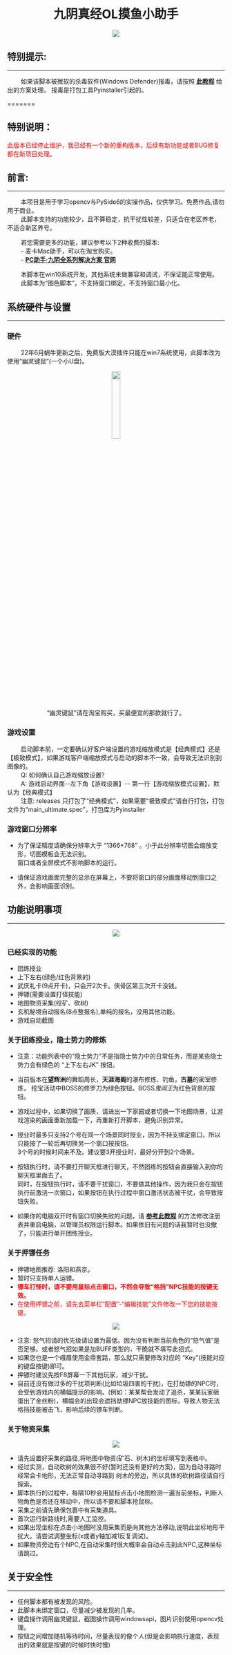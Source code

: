 
# <div align='center'>九阴真经OL摸鱼小助手</div> 

<div align=center>
<img src="./_internal/Resources/Readme/cover.png">
</div>


## 特别提示:
----  
&nbsp;&nbsp;&nbsp;&nbsp;&nbsp;&nbsp;&nbsp;&nbsp;如果该脚本被微软的杀毒软件(Windows Defender)报毒，请按照  **[此教程](https://segmentfault.com/q/1010000039054120/a-1020000039066088)**  给出的方案处理。
报毒是打包工具Pyinstaller引起的。  
  
=======
## 特别说明：  
<font color=red>此版本已经停止维护，我已经有一个新的重构版本，后续有新功能或者BUG修复都在新项目处理。</font>  


## 前言:
----  

&nbsp;&nbsp;&nbsp;&nbsp;&nbsp;&nbsp;&nbsp;&nbsp;本项目是用于学习opencv与PySide6的实操作品，仅供学习。免费作品,请勿用于商业。   
&nbsp;&nbsp;&nbsp;&nbsp;&nbsp;&nbsp;&nbsp;&nbsp;此脚本支持的功能较少，且不算稳定，抗干扰性较差，只适合在老区养老，不适合新区养号。  

&nbsp;&nbsp;&nbsp;&nbsp;&nbsp;&nbsp;&nbsp;&nbsp;若您需要更多的功能，建议参考以下2种收费的脚本:  
&nbsp;&nbsp;&nbsp;&nbsp;&nbsp;&nbsp;&nbsp;&nbsp;- 麦卡Mac助手，可以在淘宝购买。  
&nbsp;&nbsp;&nbsp;&nbsp;&nbsp;&nbsp;&nbsp;&nbsp;- **[PC助手·九阴全系列解决方案 官网](https://www.ookan.com/)**  

&nbsp;&nbsp;&nbsp;&nbsp;&nbsp;&nbsp;&nbsp;&nbsp;本脚本在win10系统开发，其他系统未做兼容和调试，不保证能正常使用。  
&nbsp;&nbsp;&nbsp;&nbsp;&nbsp;&nbsp;&nbsp;&nbsp;此脚本为“图色脚本”，不支持窗口绑定，不支持窗口最小化。  

## 系统硬件与设置  
----  
### 硬件  

&nbsp;&nbsp;&nbsp;&nbsp;&nbsp;&nbsp;&nbsp;&nbsp;22年6月蜗牛更新之后，免费版大漠插件只能在win7系统使用，此脚本改为使用“幽灵键鼠”(一个小U盘)。  
<div align=center><img src="./_internal/Resources/Readme/ghostkb.png" style="width:20%; height:auto;"></div>
<div align=center>“幽灵键鼠”请在淘宝购买，买最便宜的那款就行了。</div>

### 游戏设置
&nbsp;&nbsp;&nbsp;&nbsp;&nbsp;&nbsp;&nbsp;&nbsp;启动脚本前，一定要确认好客户端设置的游戏缩放模式是【经典模式】还是【极致模式】，如果游戏客户端缩放模式与启动的脚本不一致，会导致无法识别到图像的。  
&nbsp;&nbsp;&nbsp;&nbsp;&nbsp;&nbsp;&nbsp;&nbsp;Q: 如何确认自己游戏缩放设置?  
&nbsp;&nbsp;&nbsp;&nbsp;&nbsp;&nbsp;&nbsp;&nbsp;A: 游戏启动界面--左下角【游戏设置】-- 第一行【游戏缩放模式设置】，默认为【经典模式】  
&nbsp;&nbsp;&nbsp;&nbsp;&nbsp;&nbsp;&nbsp;&nbsp;注意: releases 只打包了“经典模式”，如果需要"极致模式"请自行打包，打包文件为“main_ultimate.spec”，打包库为Pyinstaller  

### 游戏窗口分辨率  

* 为了保证精度请确保分辨率大于 “1366*768” 。小于此分辨率切图会缩放变形，切图模板会无法识别。    
窗口或者全屏模式不影响脚本的运行。  

* 请保证游戏画面完整的显示在屏幕上，不要将窗口的部分画面移动到窗口之外，会影响画面识别。

##  功能说明事项  
----
<div align=center>
<img src="./_internal/Resources/Readme/主界面.PNG">
</div>   

### 已经实现的功能  
 - 团练授业  
 - 上下左右(绿色/红色背景的)  
 - 武庆礼卡(9点开卡)，只会开2次卡。侠骨区第三次开卡没钱。
 - 押镖(需要设置打怪技能)
 - 地图物资采集(挖矿、砍树)
 - 玄机秘境自动报名(8点整报名),单纯的报名，没用其他功能。
 - 游戏自动截图  


### 关于团练授业，隐士势力的修炼  
* 注意：功能列表中的“隐士势力”不是指隐士势力中的日常任务，而是某些隐士势力会有绿色的 “上下左右JK” 按钮。
* 当前版本在**望辉洲**的舞蹈周长，**天涯海阁**的瀑布修炼、钓鱼，**古墓**的密室修炼， 挖宝活动中BOSS的修罗刀为绿色按钮。BOSS*鬼阎王*为红色背景的按钮。    

* 游戏过程中，如果切换了画质，请进出一下家园或者切换一下地图场景，让游戏渲染的画面重新加载一下，再重新打开脚本，避免识别异常。

* 授业时最多只支持2个号在同一个场景同时授业，因为不持支绑定窗口，所以只能按了一轮后再切换另一个窗口按按钮。  
3个号的时候时间来不及。建议要3开授业时，最好分开到2个场景。     

* 按钮执行时，请不要打开聊天框进行聊天，不然团练的按钮会直接输入到你的聊天框里面去了。  
同时，在按钮执行时，请不要干扰窗口，不要做其他操作，因为我只会在按钮执行前激活一次窗口，如果按钮在执行过程中窗口激活状态被干扰，会导致按钮失败。   

* 如果你的电脑双开时有窗口切换失败的问题，请 **[参考此教程](https://blog.csdn.net/qq_26013403/article/details/129122971)** 的方法修改注册表并重启电脑，以管理员权限运行脚本。如果依旧有问题的话我暂时也没撤了，只能进行单开团练授业。  

### 关于押镖任务  

*  押镖地图推荐: 洛阳和燕京。  
*  暂时只支持单人运镖。  
*  <b><font color=red>镖车打怪时，请不要用鼠标点击窗口，不然会导致“格挡”NPC技能的按键无效。</font></b>
*  <font color=red>在使用押镖之前，请先去菜单栏“配置”-“编辑技能”文件修改一下您的技能按键。</font>  
 
<div align=center>
<img src="./_internal/Resources/Readme/技能设置.PNG">
</div>

* 注意: 怒气招请的优先级请设置为最低。因为没有判断当前角色的“怒气值”是否足够。或者怒气招如果是加BUFF类型的，干脆就不填写此招式。  
* 如果您也是一个峨眉使用金鼎套路，那么就只需要修改对应的 “Key”(技能对应的键盘按键)即可。 
* 押镖时建议先按F8屏幕一下其他玩家，减少干扰。  
* 目前还没有做过多的干扰项判断(比如垃圾四害的干扰)，在打劫镖的NPC时，会受到游戏内的横幅提示的影响。(例如：某某帮会发动了追杀，某某玩家砸蛋出了金丝粉)，横幅会的出现会遮挡劫镖NPC放技能的图标，导致人物无法格挡技能被击飞，影响后续的镖车判断。  

### 关于物资采集
<div align=center>
<img src="./_internal/Resources/Readme/物资采集.PNG">
</div>

*  请先设置好采集的路径,将地图中物资(矿石、树木)的坐标填写到表格中。
*  经过实测，自动砍树的效果很不好(暂时还没有更好的方案)，因为自动寻路时经常会卡地形，无法正常自动寻路到 树木的旁边，所以具体的砍树路径请自行探索。
*  脚本执行的过程中，每隔10秒会用鼠标点击小地图检测一遍当前坐标，判断人物角色是否还在移动中，所以请不要和脚本抢鼠标。  
*  采集之前请先确保包裹中有采集道具。  
*  首次运行新路线时,需要人工监控。  
*  如果出现坐标在点击小地图时没用采集而是向其他方法移动,说明此坐标地形干扰大。请尝试调整坐标(x或者y轴加减1反复调试)。
*  如果物资旁边有个NPC,在自动采集时很大概率会自动点击到此NPC,这种坐标请跳过。

## 关于安全性  
----
* 任何脚本都有被发现的风险。  
* 此脚本未绑定窗口，尽量减少被发现的几率。  
* 键盘操作调用幽灵键鼠，截图操作调用windowsapi，图片识别使用opencv处理。  
* 按钮之间增加随机等待时间，尽量表现的像个人(但是会影响执行速度，表现出的效果就是按键的时候时快时慢)  

